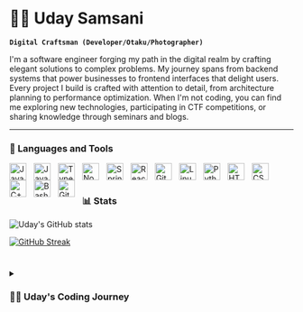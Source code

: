 # 🏄‍♂️ Uday Samsani

**`Digital Craftsman (Developer/Otaku/Photographer)`**

I'm a software engineer forging my path in the digital realm by crafting elegant solutions to complex problems. My journey spans from backend systems that power businesses to frontend interfaces that delight users. Every project I build is crafted with attention to detail, from architecture planning to performance optimization. When I'm not coding, you can find me exploring new technologies, participating in CTF competitions, or sharing knowledge through seminars and blogs.

---

### 🧰 Languages and Tools


<img align="left" alt="JavaScript" width="30px" style="padding-right:10px;" src="https://cdn.jsdelivr.net/gh/devicons/devicon/icons/javascript/javascript-plain.svg" />
<img align="left" alt="Java" width="30px" style="padding-right:10px;" src="https://cdn.jsdelivr.net/gh/devicons/devicon/icons/java/java-original.svg"/>
<img align="left" alt="TypeScript" width="30px" style="padding-right:10px;" src="https://cdn.jsdelivr.net/gh/devicons/devicon/icons/typescript/typescript-plain.svg" />
<img align="left" alt="NodeJS" width="30px" style="padding-right:10px;" src="https://cdn.jsdelivr.net/gh/devicons/devicon/icons/nodejs/nodejs-original.svg" />
<img align="left" alt="Spring" width="30px" style="padding-right:10px;" src="https://cdn.jsdelivr.net/gh/devicons/devicon/icons/spring/spring-original.svg" />
<img align="left" alt="React" width="30px" style="padding-right:10px;" src="https://cdn.jsdelivr.net/gh/devicons/devicon/icons/react/react-original.svg" />
<img align="left" alt="Git" width="30px" style="padding-right:10px;" src="https://cdn.jsdelivr.net/gh/devicons/devicon/icons/git/git-original.svg" />
<img align="left" alt="Linux" width="30px" style="padding-right:10px;" src="https://cdn.jsdelivr.net/gh/devicons/devicon/icons/linux/linux-original.svg" />
<img align="left" alt="Python" width="30px" style="padding-right:10px;" src="https://cdn.jsdelivr.net/gh/devicons/devicon/icons/python/python-plain.svg" />
<img align="left" alt="HTML" width="30px" style="padding-right:10px;" src="https://cdn.jsdelivr.net/gh/devicons/devicon/icons/html5/html5-plain.svg" />
<img align="left" alt="CSS" width="30px" style="padding-right:10px;" src="https://cdn.jsdelivr.net/gh/devicons/devicon/icons/css3/css3-plain.svg" />
<img align="left" alt="C++" width="30px" style="padding-right:10px;" src="https://cdn.jsdelivr.net/gh/devicons/devicon/icons/cplusplus/cplusplus-line.svg" />
<img align="left" alt="Bash" width="30px" style="padding-right:10px;" src="https://cdn.jsdelivr.net/gh/devicons/devicon/icons/bash/bash-original.svg" />
<img align="left" alt="GitHub" width="30px" style="padding-right:10px;" src="https://cdn.jsdelivr.net/gh/devicons/devicon/icons/github/github-original.svg" />
<br />

#

### 📊 Stats

![Uday's GitHub stats](https://github-readme-stats.vercel.app/api?username=uday-samsani&show_icons=true&theme=gruvbox)

[![GitHub Streak](https://git-hub-streak-stats.vercel.app?user=uday-samsanii&theme=gruvbox)](https://git.io/streak-stats)

#

<details>
 <summary><h3>👨‍💻 Uday's Coding Journey</h3></summary>
  My coding journey began with a simple webpage at 14. That first rush of creating something functional from nothing but logic hooked me instantly. I wasn't just writing code; I was building products that solved problems.
  While others completed assignments, I reimagined them with extra features and polished interfaces. Weekends became sacred product-building time, creating everything from custom RSS readers to local transit trackers. None made me famous, but each taught me about creating solutions to real problems.
  The excitement of building from scratch never faded. Recently, this passion led to projects like Dokusho and the Cloudinary Obsidian plugin, which started as personal tools but now help thousands of users daily. There's no better feeling than knowing something you built makes someone's day a little better.
  Now at Lambton College, I'm combining my product-building obsession with formal education in Full Stack Development—fueling the next generation of ideas I can't wait to build.

[website]: https://udaysamsani.com
